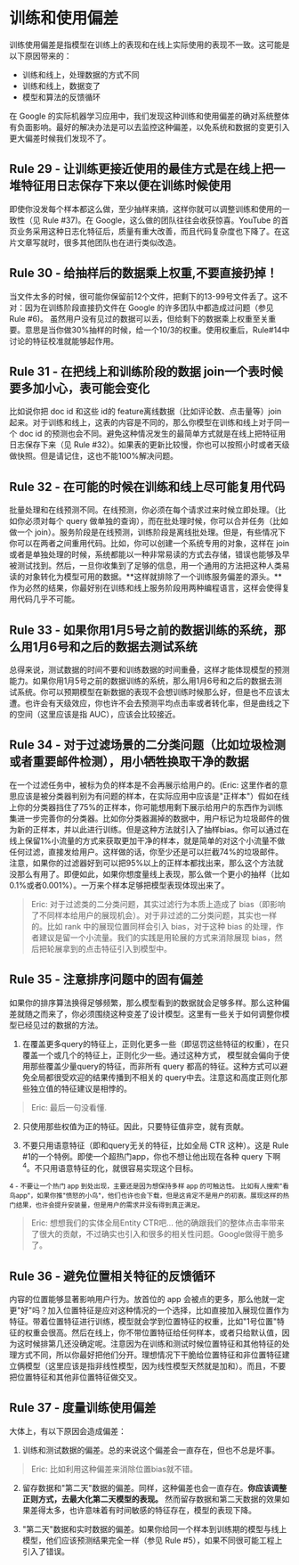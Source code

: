
# 训练和使用偏差

训练使用偏差是指模型在训练上的表现和在线上实际使用的表现不一致。这可能是以下原因带来的：
* 训练和线上，处理数据的方式不同
* 训练和线上，数据变了
* 模型和算法的反馈循环

在 Google 的实际机器学习应用中，我们发现这种训练和使用偏差的确对系统整体有负面影响。最好的解决办法是可以去监控这种偏差，以免系统和数据的变更引入更大偏差时候我们发现不了。

## Rule 29 - 让训练更接近使用的最佳方式是在线上把一堆特征用日志保存下来以便在训练时候使用

即使你没发每个样本都这么做，至少抽样来搞，这样你就可以调整训练和使用的一致性（见 Rule #37)。在 Google，这么做的团队往往会收获惊喜。YouTube 的首页业务采用这种日志化特征后，质量有重大改善，而且代码复杂度也下降了。在这片文章写就时，很多其他团队也在进行类似改造。

## Rule 30 - 给抽样后的数据乘上权重,不要直接扔掉！

当文件太多的时候，很可能你保留前12个文件，把剩下的13-99号文件丢了。这不对：因为在训练阶段直接扔文件在 Google 的许多团队中都造成过问题（参见 Rule #6)。 虽然用户没有见过的数据可以丢，但给剩下的数据乘上权重至关重要。意思是当你做30%抽样的时候，给一个10/3的权重。使用权重后，Rule#14中讨论的特征校准就能够起作用。

## Rule 31 - 在把线上和训练阶段的数据 join一个表时候要多加小心，表可能会变化

 比如说你把 doc id 和这些 id的 feature离线数据（比如评论数、点击量等）join 起来。对于训练和线上，这表的内容是不同的，那么你模型在训练和线上对于同一个 doc id 的预测也会不同。避免这种情况发生的最简单方式就是在线上把特征用日志保存下来（见 Rule #32）。如果表的更新比较慢，你也可以按照小时或者天级做快照。但是请记住，这也不能100%解决问题。

## Rule 32 - 在可能的时候在训练和线上尽可能复用代码

 批量处理和在线预测不同。在线预测，你必须在每个请求过来时候立即处理。（比如你必须对每个 query 做单独的查询），而在批处理时候，你可以合并任务（比如做一个 join）。服务阶段是在线预测，训练阶段是离线批处理。但是，有些情况下你可以在两者之间重用代码。比如，你可以创建一个系统专用的对象，这样在 join 或者是单独处理的时候，系统都能以一种非常易读的方式去存储，错误也能够及早被测试找到。然后，一旦你收集到了足够的信息，用一个通用的方法把这种人类易读的对象转化为模型可用的数据。**这样就排除了一个训练服务偏差的源头。**作为必然的结果，你最好别在训练和线上服务阶段用两种编程语言，这样会使得复用代码几乎不可能。

## Rule 33 - 如果你用1月5号之前的数据训练的系统，那么用1月6号和之后的数据去测试系统

 总得来说，测试数据的时间不要和训练数据的时间重叠，这样才能体现模型的预测能力。如果你用1月5号之前的数据训练的系统，那么用1月6号和之后的数据去测试系统。你可以预期模型在新数据的表现不会想训练时候那么好，但是也不应该太遭。也许会有天级效应，你也许不会去预测平均点击率或者转化率，但是曲线之下的空间（这里应该是指 AUC），应该会比较接近。

## Rule 34 - 对于过滤场景的二分类问题（比如垃圾检测或者重要邮件检测），用小牺牲换取干净的数据

在一个过滤任务中，被标为负的样本是不会再展示给用户的。(Eric: 这里作者的意思应该是被分类器判别为有问题的样本，在实际应用中应该是"正样本"）假如在线上你的分类器挡住了75%的正样本，你可能想用剩下展示给用户的东西作为训练集进一步完善你的分类器。比如你分类器漏掉的数据中，用户标记为垃圾邮件的做为新的正样本，并以此进行训练。但是这种方法就引入了抽样bias。你可以通过在线上保留1%小流量的方式来获取更加干净的样本，就是简单的对这个小流量不做任何过滤，直接发给用户。这样做的话，你至少还是可以拦截74%的垃圾邮件。注意，如果你的过滤器好到可以把95%以上的正样本都找出来，那么这个方法就没那么有用了。即便如此，如果你想度量线上表现，那么做一个更小的抽样（比如0.1%或者0.001%）。一万来个样本足够把模型表现体现出来了。

> Eric: 对于过滤类的二分类问题，其实过滤行为本质上造成了 bias（即影响了不同样本给用户的展现机会）。对于非过滤的二分类问题，其实也一样的。比如 rank 中的展现位置同样会引入 bias，对于这种 bias 的处理，作者建议是留一个小流量。我们的实践是用轮展的方式来消除展现 bias，然后把轮展拿到的点击特征引入到模型中。

## Rule 35 - 注意排序问题中的固有偏差

如果你的排序算法换得足够频繁，那么模型看到的数据就会足够多样。那么这种偏差就随之而来了，你必须围绕这种变差了设计模型。这里有一些关于如何调整你模型已经见过的数据的方法。

1. 在覆盖更多query的特征上，正则化更多一些（即惩罚这些特征的权重），在只覆盖一个或几个的特征上，正则化少一些。通过这种方式， 模型就会偏向于使用那些覆盖少量query的特征，而非所有 query 都高的特征。这种方式可以避免全局都很受欢迎的结果传播到不相关的 query中去。注意这和高度正则化那些独立值的特征建议是相悖的。

> Eric: 最后一句没看懂.

2. 只使用那些权值为正的特征。因此，只要特征值非空，就有贡献。

3. 不要只用语意特征（即和query无关的特征，比如全局 CTR 这种）。这是 Rule #1的一个特例。即使一个超热门app，你也不想让他出现在各种 query 下啊<sup>4</sup>。不只用语意特征的化，就很容易实现这个目标。

<sup>4 - 不要让一个热门 app 到处出现，主要还是因为想保持多样 app 的可触达性。 比如有人搜索"看鸟app"，如果你推"愤怒的小鸟"，他们也许也会下载，但是这肯定不是用户的初衷。展现这样的热门结果，也许会提升安装量，但是用户的需求并没有得到真正满足。</sup>

> Eric: 想想我们的实体全局Entity CTR吧... 他的确跟我们的整体点击率带来了很大的贡献，不过确实也引入和很多的相关性问题。Google做得干脆多了。

## Rule 36 - 避免位置相关特征的反馈循环

内容的位置能够显著影响用户行为。放首位的 app 会被点的更多，那么他就一定更"好"吗？加入位置特征是应对这种情况的一个选择，比如直接加入展现位置作为特征。带着位置特征进行训练，模型就会学到位置特征的权重，比如"1号位置"特征的权重会很高。然后在线上，你不带位置特征给任何样本，或者只给默认值，因为这时候排第几还没确定呢。注意因为在训练和测试时候位置特征和其他特征的处理方式不同，所以你最好把他们分开。理想情况下干脆给位置特征和非位置特征建立俩模型（这里应该是指非线性模型，因为线性模型天然就是加和）。而且，不要把位置特征和其他非位置特征做交叉。

## Rule 37 - 度量训练使用偏差

大体上，有以下原因会造成偏差：

1. 训练和测试数据的偏差。总的来说这个偏差会一直存在，但也不总是坏事。
> Eric: 比如利用这种偏差来消除位置bias就不错。

2. 留存数据和"第二天"数据的偏差。同样，这种偏差也会一直存在。**你应该调整正则方式，去最大化第二天模型的表现。** 然而留存数据和第二天数据的效果如果差得太多，也许意味着有时间敏感的特征存在，模型的表现下降。

3. "第二天"数据和实时数据的偏差。如果你给同一个样本到训练期的模型与线上模型，他们应该预测结果完全一样（参见 Rule #5），如果不同很可能工程上引入了错误。
